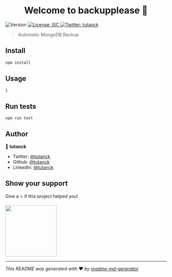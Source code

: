 <h1 align="center">Welcome to backupplease 👋</h1>
<p>
  <img alt="Version" src="https://img.shields.io/badge/version-1.0.0-blue.svg?cacheSeconds=2592000" />
  <a href="#" target="_blank">
    <img alt="License: ISC" src="https://img.shields.io/badge/License-ISC-yellow.svg" />
  </a>
  <a href="https://twitter.com/tutanck" target="_blank">
    <img alt="Twitter: tutanck" src="https://img.shields.io/twitter/follow/tutanck.svg?style=social" />
  </a>
</p>

> Automatic MongoDB Backup

## Install

```sh
npm install
```

## Usage

```sh
i
```

## Run tests

```sh
npm run test
```

## Author

👤 **tutanck**

* Twitter: [@tutanck](https://twitter.com/tutanck)
* Github: [@tutanck](https://github.com/tutanck)
* LinkedIn: [@tutanck](https://linkedin.com/in/tutanck)

## Show your support

Give a ⭐️ if this project helped you!

<a href="https://www.patreon.com/tutanck">
  <img src="https://c5.patreon.com/external/logo/become_a_patron_button@2x.png" width="160">
</a>

***
_This README was generated with ❤️ by [readme-md-generator](https://github.com/kefranabg/readme-md-generator)_